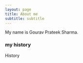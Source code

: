 ```yaml
---
layout: page
title: About me
subtitle: subtitle
---
```


My name is Gourav Prateek Sharma.


### my history

History